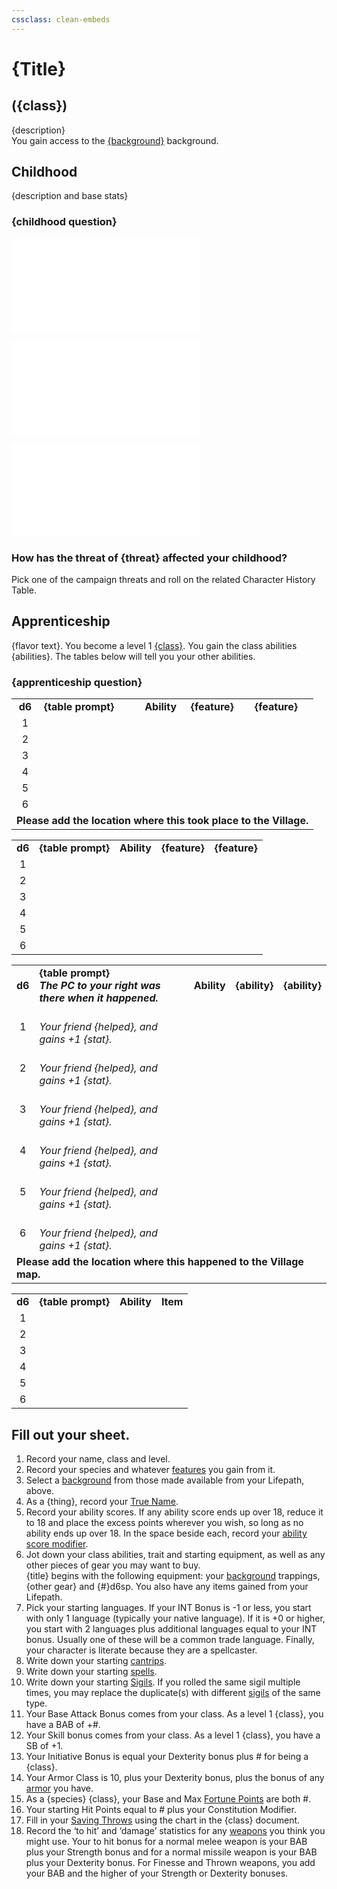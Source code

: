 ```yaml
---
cssclass: clean-embeds
---
```

# {Title}
## ({class})
{description}  
You gain access to the [{background}](optional/Background.md#) background.

## Childhood
{description and base stats}

### {childhood question}
![](Birthright.md#villager)

![](ChildhoodDistinction.md#distinction)

![](VillageFriend.md#native)

### How has the threat of {threat} affected your childhood?
Pick one of the campaign threats and roll on the related Character History Table.

## Apprenticeship
{flavor text}. You become a level 1 [{class}](link.md). You gain the class abilities {abilities}.  The tables below will tell you your other abilities.

### {apprenticeship question}
<table>
	<tr>
		<td align="center"><b>d6</b></td>
		<td><b>{table prompt}</b></td>
		<td align="center"><b>Ability</b></td>
		<td align="left"><b>{feature}</b></td>
		<td align="left"><b>{feature}</b></td>
	</tr>
	<tr>
		<td align="center">1</td>
		<td></td>
		<td align="center"></td>
		<td align="left"></td>
		<td align="left"></td>
	</tr>
	<tr>
		<td align="center">2</td>
		<td></td>
		<td align="center"></td>
		<td align="left"></td>
		<td align="left"></td>
	</tr>
	<tr>
		<td align="center">3</td>
		<td></td>
		<td align="center"></td>
		<td align="left"></td>
		<td align="left"></td>
	</tr>
	<tr>
		<td align="center">4</td>
		<td></td>
		<td align="center"></td>
		<td align="left"></td>
		<td align="left"></td>
	</tr>
	<tr>
		<td align="center">5</td>
		<td></td>
		<td align="center"></td>
		<td align="left"></td>
		<td align="left"></td>
	</tr>
	<tr>
		<td align="center">6</td>
		<td></td>
		<td align="center"></td>
		<td align="left"></td>
		<td align="left"></td>
	</tr>
	<tr><td colspan=5><b>Please add the location where this took place to the Village.</b></td></tr<
</table>

<table>
	<tr>
		<td align="center"><b>d6</b></td>
		<td><b>{table prompt}</b></td>
		<td align="center"><b>Ability</b></td>
		<td align="left"><b>{feature}</b></td>
		<td align="left"><b>{feature}</b></td>
	</tr>
	<tr>
		<td align="center">1</td>
		<td></td>
		<td align="center"></td>
		<td align="left"></td>
		<td align="left"></td>
	</tr>
	<tr>
		<td align="center">2</td>
		<td></td>
		<td align="center"></td>
		<td align="left"></td>
		<td align="left"></td>
	</tr>
	<tr>
		<td align="center">3</td>
		<td></td>
		<td align="center"></td>
		<td align="left"></td>
		<td align="left"></td>
	</tr>
	<tr>
		<td align="center">4</td>
		<td></td>
		<td align="center"></td>
		<td align="left"></td>
		<td align="left"></td>
	</tr>
	<tr>
		<td align="center">5</td>
		<td></td>
		<td align="center"></td>
		<td align="left"></td>
		<td align="left"></td>
	</tr>
	<tr>
		<td align="center">6</td>
		<td></td>
		<td align="center"></td>
		<td align="left"></td>
		<td align="left"></td>
	</tr>
</table>

<table>
	<tr>
		<td align="center"><b>d6</b></td>
		<td><b>{table prompt}<br><i>The PC to your right was there when it happened.</i></b></td>
		<td align="center"><b>Ability</b></td>
		<td><b>{ability}</b></td>
		<td><b>{ability}</b></td>
	</tr>
	<tr>
		<td align="center">1</td>
		<td> <br/><i>Your friend {helped}, and gains +1 {stat}.</i></td>
		<td align="center"></td>
		<td></td>
		<td></td>
	</tr>
	<tr>
		<td align="center">2</td>
		<td> <br/><i>Your friend {helped}, and gains +1 {stat}.</i></td>
		<td align="center"></td>
		<td></td>
		<td></td>
	</tr>
	<tr>
		<td align="center">3</td>
		<td> <br/><i>Your friend {helped}, and gains +1 {stat}.</i></td>
		<td align="center"></td>
		<td></td>
		<td></td>
	</tr>
	<tr>
		<td align="center">4</td>
		<td> <br/><i>Your friend {helped}, and gains +1 {stat}.</i></td>
		<td align="center"></td>
		<td></td>
		<td></td>
	</tr>
	<tr>
		<td align="center">5</td>
		<td> <br/><i>Your friend {helped}, and gains +1 {stat}.</i></td>
		<td align="center"></td>
		<td></td>
		<td></td>
	</tr>
	<tr>
		<td align="center">6</td>
		<td> <br/><i>Your friend {helped}, and gains +1 {stat}.</i></td>
		<td align="center"></td>
		<td></td>
		<td></td>
	</tr>
	<tr><td colspan=5><b>Please add the location where this happened to the Village map.</b></td></tr>
</table>

<table>
	<tr>
		<td align="center"><b>d6</b></td>
		<td><b>{table prompt}</b></td>
		<td align="center"><b>Ability</b></td>
		<td align="left"><b>Item</b></td>
	</tr>
	<tr>
		<td align="center">1</td>
		<td></td>
		<td align="center"></td>
		<td align="left"></td>
	</tr>
	<tr>
		<td align="center">2</td>
		<td></td>
		<td align="center"></td>
		<td align="left"></td>
	</tr>
	<tr>
		<td align="center">3</td>
		<td></td>
		<td align="center"></td>
		<td align="left"></td>
	</tr>
	<tr>
		<td align="center">4</td>
		<td></td>
		<td align="center"></td>
		<td align="left"></td>
	</tr>
	<tr>
		<td align="center">5</td>
		<td></td>
		<td align="center"></td>
		<td align="left"></td>
	</tr>
	<tr>
		<td align="center">6</td>
		<td></td>
		<td align="center"></td>
		<td align="left"></td>
	</tr>
</table>

## Fill out your sheet.
1. Record your name, class and level.
2. Record your species and whatever [features]({species}.md) you gain from it.
3. Select a [background](optional/Background.md) from those made available from your Lifepath, above.
4. As a {thing}, record your [True Name](RulesSynopsis.md#names).
5. Record your ability scores. If any ability score ends up over 18, reduce it to 18 and place the excess points wherever you wish, so long as no ability ends up over 18. In the space beside each, record your [ability score modifier](CharacterCreation.md#attribute%20modifiers).
6. Jot down your class abilities, trait and starting equipment, as well as any other pieces of gear you may want to buy.<br/>{title} begins with the following equipment: your [background](optional/Background.md) trappings, {other gear} and {#}d6sp.  You also have any items gained from your Lifepath.
7. Pick your starting languages. If your INT Bonus is -1 or less, you start with only 1 language (typically your native language). If it is +0 or higher, you start with 2 languages plus additional languages equal to your INT bonus. Usually one of these will be a common trade language. Finally, your character is literate because they are a spellcaster.
8. Write down your starting [cantrips](magic/TierZeroSpells.md).
9. Write down your starting [spells](magic/TierOneSpells.md).
10. Write down your starting [Sigils](magic/Sigils.md).  If you rolled the same sigil multiple times, you may replace the duplicate(s) with different [sigils](magic/Sigils.md) of the same type.
11. Your Base Attack Bonus comes from your class. As a level 1 {class}, you have a BAB of +#.
12. Your Skill bonus comes from your class.  As a level 1 {class}, you have a SB of +1.
13. Your Initiative Bonus is equal your Dexterity bonus plus # for being a {class}.
14. Your Armor Class is 10, plus your Dexterity bonus, plus the bonus of any [armor](EncumbranceAndEquipment.md#armor) you have.
15. As a {species} {class}, your Base and Max [Fortune Points](RulesSynopsis.md#fortune) are both #.
16. Your starting Hit Points equal to # plus your Constitution Modifier.
17. Fill in your [Saving Throws]({class}.md#{class}%20saving%20throws) using the chart in the {class} document.
18. Record the ‘to hit’ and ‘damage’ statistics for any [weapons](EncumbranceAndEquipment.md#weapons) you think you might use. Your to hit bonus for a normal melee weapon is your BAB plus your Strength bonus and for a normal missile weapon is your BAB plus your Dexterity bonus. For Finesse and Thrown weapons, you add your BAB and the higher of your Strength or Dexterity bonuses.